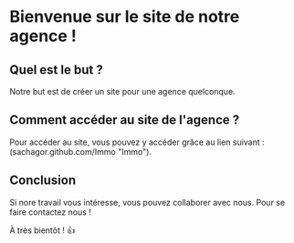 # Bienvenue sur le site de notre agence !

## Quel est le but ?

Notre but est de créer un site pour une agence quelconque.

## Comment accéder au site de l'agence ?

Pour accéder au site, vous pouvez y accéder grâce au lien suivant : (sachagor.github.com/Immo "Immo").

## Conclusion

Si nore travail vous intéresse, vous pouvez collaborer avec nous. Pour se faire contactez nous !

À très bientôt ! 👍
